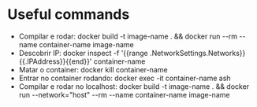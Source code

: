 # Useful commands

* Compilar e rodar: docker build -t image-name . && docker run --rm --name container-name image-name
* Descobrir IP: docker inspect -f '{{range .NetworkSettings.Networks}}{{.IPAddress}}{{end}}' container-name
* Matar o container: docker kill container-name
* Entrar no container rodando: docker exec -it  container-name ash
* Compilar e rodar no localhost: docker build -t image-name . && docker run --network="host" --rm --name container-name image-name 
